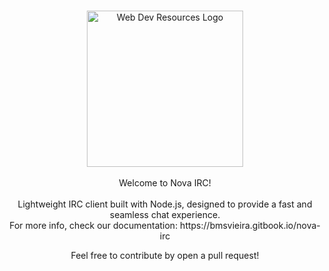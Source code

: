 <p align="center">
 <br>
<picture>
    <source
    srcset="https://botsolutions.eu/assets/img/novairc/novamain1.png"
    media="(prefers-color-scheme: dark)"
    width="250"
    />
    <img
    src="https://botsolutions.eu/assets/img/novairc/novablack2.png"
    alt="Web Dev Resources Logo"
    width="250"
    />
  </picture>
 <br><br>
 Welcome to Nova IRC!<br><br>
 Lightweight IRC client built with Node.js, designed to provide a fast and seamless chat experience.<br>
 For more info, check our documentation: https://bmsvieira.gitbook.io/nova-irc
</p>

<p align="center">
Feel free to contribute by open a pull request!
</p><br><br>
